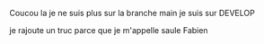Coucou la je ne suis plus sur la branche main je suis sur DEVELOP

je rajoute un truc parce que je m'appelle saule Fabien







